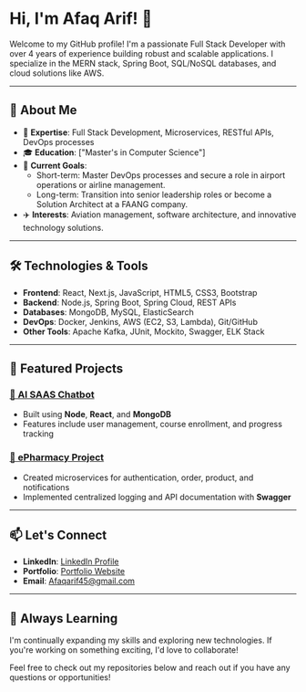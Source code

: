 # Hi, I'm Afaq Arif! 👋

Welcome to my GitHub profile! I'm a passionate Full Stack Developer with over 4 years of experience building robust and scalable applications. I specialize in the MERN stack, Spring Boot, SQL/NoSQL databases, and cloud solutions like AWS.

---

## 🚀 About Me
- 🌟 **Expertise**: Full Stack Development, Microservices, RESTful APIs, DevOps processes
- 🎓 **Education**: ["Master's in Computer Science"]
- 💼 **Current Goals**: 
  - Short-term: Master DevOps processes and secure a role in airport operations or airline management.
  - Long-term: Transition into senior leadership roles or become a Solution Architect at a FAANG company.
- ✈️ **Interests**: Aviation management, software architecture, and innovative technology solutions.

---

## 🛠️ Technologies & Tools
- **Frontend**: React, Next.js, JavaScript, HTML5, CSS3, Bootstrap
- **Backend**: Node.js, Spring Boot, Spring Cloud, REST APIs
- **Databases**: MongoDB, MySQL, ElasticSearch
- **DevOps**: Docker, Jenkins, AWS (EC2, S3, Lambda), Git/GitHub
- **Other Tools**: Apache Kafka, JUnit, Mockito, Swagger, ELK Stack

---

## 🌟 Featured Projects

### [📘 AI SAAS Chatbot](https://github.com/mafaqarif/MERN-SaaS_AI_Bot)
- Built using **Node**, **React**, and **MongoDB**
- Features include user management, course enrollment, and progress tracking
<!--
### [🛠️ Dealer Diagnostic & Repair Application](https://github.com/your-diagnostic-repo)
- Developed with **Spring Boot**, **Microservices**, **Apache Kafka**, and **ElasticSearch**
- Includes features for fault-tolerant and reliable service
-->
### [💊 ePharmacy Project](https://github.com/mafaqarif/ePharmacy-Microservices)
- Created microservices for authentication, order, product, and notifications
- Implemented centralized logging and API documentation with **Swagger**

---

## 📫 Let's Connect
- **LinkedIn**: [LinkedIn Profile](https://www.linkedin.com/in/afaq-arif45/)
- **Portfolio**: [Portfolio Website](https://mafaqarif.com/)
- **Email**: [Afaqarif45@gmail.com](mailto:afaqarif45@gmail.com)

---

## 🌱 Always Learning
I'm continually expanding my skills and exploring new technologies. If you're working on something exciting, I'd love to collaborate!

Feel free to check out my repositories below and reach out if you have any questions or opportunities!
